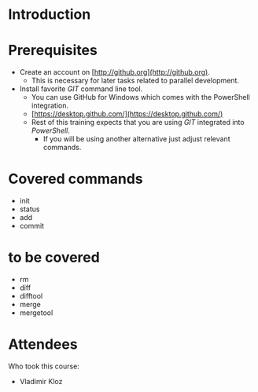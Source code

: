# Introduction

# Prerequisites

* Create an account on [http://github.org](http://github.org).
  * This is necessary for later tasks related to parallel development.
* Install favorite _GIT_ command line tool.
  * You can use GitHub for Windows which comes with the PowerShell integration.
  * [https://desktop.github.com/](https://desktop.github.com/)
  * Rest of this training expects that you are using _GIT_ integrated into
    _PowerShell_.
    * If you will be using another alternative just adjust relevant
      commands.

# Covered commands

* init
* status
* add
* commit

# to be covered

* rm
* diff
* difftool
* merge
* mergetool

# Attendees

Who took this course:

* Vladimir Kloz
